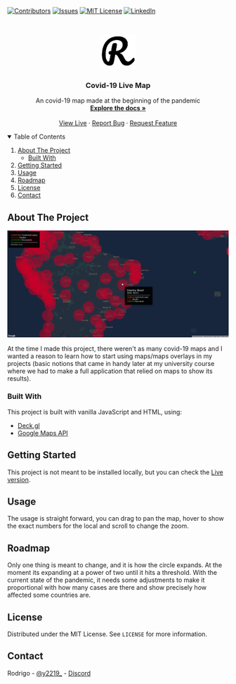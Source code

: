 <!--
*** Readme template used: Best-README-Template
*** https://github.com/othneildrew/Best-README-Template
-->
[![Contributors][contributors-shield]][contributors-url]
[![Issues][issues-shield]][issues-url]
[![MIT License][license-shield]][license-url]
[![LinkedIn][linkedin-shield]][linkedin-url]



<!-- PROJECT LOGO -->
<br />
<p align="center">
  <a href="#">
    <img src="readme-assets/logo.png" alt="Logo" width="80" height="80">
  </a>

  <h3 align="center">Covid-19 Live Map</h3>

  <p align="center">
    An covid-19 map made at the beginning of the pandemic
    <br />
    <a href="#about-the-project"><strong>Explore the docs »</strong></a>
    <br />
    <br />
    <a href="https://yrodrigo2219.github.io/covid-19-map/">View Live</a>
    ·
    <a href="https://github.com/yRodrigo2219/covid-19-map/issues">Report Bug</a>
    ·
    <a href="https://github.com/yRodrigo2219/covid-19-map/issues">Request Feature</a>
  </p>
</p>



<!-- TABLE OF CONTENTS -->
<details open="open">
  <summary>Table of Contents</summary>
  <ol>
    <li>
      <a href="#about-the-project">About The Project</a>
      <ul>
        <li><a href="#built-with">Built With</a></li>
      </ul>
    </li>
    <li><a href="#getting-started">Getting Started</a></li>
    <li><a href="#usage">Usage</a></li>
    <li><a href="#roadmap">Roadmap</a></li>
    <li><a href="#license">License</a></li>
    <li><a href="#contact">Contact</a></li>
  </ol>
</details>



<!-- ABOUT THE PROJECT -->
## About The Project

[![Covid-19 Map Screenshot][product-screenshot]](https://yrodrigo2219.github.io/covid-19-map/)

At the time I made this project, there weren't as many covid-19 maps and I wanted a reason to learn how to start using maps/maps overlays in my projects (basic notions that came in handy later at my university course where we had to make a full application that relied on maps to show its results).


### Built With

This project is built with vanilla JavaScript and HTML, using:
* [Deck.gl](https://deck.gl/)
* [Google Maps API](https://developers.google.com/maps)



<!-- GETTING STARTED -->
## Getting Started

This project is not meant to be installed locally, but you can check the [Live version](https://yrodrigo2219.github.io/covid-19-map/).


<!-- USAGE EXAMPLES -->
## Usage

The usage is straight forward, you can drag to pan the map, hover to show the exact numbers for the local and scroll to change the zoom.



<!-- ROADMAP -->
## Roadmap

Only one thing is meant to change, and it is how the circle expands.
At the moment its expanding at a power of two until it hits a threshold. With the current state of the pandemic, it needs some adjustments to make it proportional with how many cases are there and show precisely how affected some countries are.



<!-- LICENSE -->
## License

Distributed under the MIT License. See `LICENSE` for more information.


<!-- CONTACT -->
## Contact

Rodrigo - [@y2219_](https://twitter.com/y2219_) - [Discord](https://discordapp.com/users/308349999719251988)


<!-- MARKDOWN LINKS & IMAGES -->
[contributors-shield]: https://img.shields.io/github/contributors/yRodrigo2219/covid-19-map.svg?style=for-the-badge
[contributors-url]: https://github.com/yRodrigo2219/covid-19-map/contributors
[issues-shield]: https://img.shields.io/github/issues/yRodrigo2219/covid-19-map.svg?style=for-the-badge
[issues-url]: https://github.com/othneildrew/yRodrigo2219/covid-19-map/issues
[license-shield]: https://img.shields.io/github/license/yRodrigo2219/covid-19-map.svg?style=for-the-badge
[license-url]: https://github.com/yRodrigo2219/covid-19-map/blob/master/LICENSE.txt
[linkedin-shield]: https://img.shields.io/badge/-LinkedIn-black.svg?style=for-the-badge&logo=linkedin&colorB=555
[linkedin-url]: https://linkedin.com/in/y2219
[product-screenshot]: readme-assets/screenshot.png